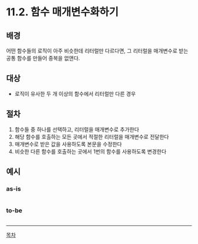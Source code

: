 # 11.2. 함수 매개변수화하기

## 배경

어떤 함수들의 로직이 아주 비슷한데 리터럴만 다르다면, 그 리터럴을 매개변수로 받는 공통 함수를 만들어 중복을 없앤다.

## 대상

- 로직이 유사한 두 개 이상의 함수에서 리터럴만 다른 경우

## 절차

1. 함수들 중 하나를 선택하고, 리터럴을 매개변수로 추가한다
2. 해당 함수를 호출하는 모든 곳에서 적절한 리터럴을 매개변수로 전달한다
3. 매개변수로 받은 값을 사용하도록 본문을 수정한다
4. 비슷한 다른 함수를 호출하는 곳에서 1번의 함수를 사용하도록 변경한다

## 예시

### as-is

```tsx

```

### to-be

```tsx

```

---
[목차](../README.md)
